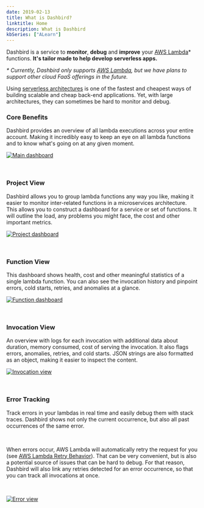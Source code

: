 ```yaml
---
date: 2019-02-13
title: What is Dashbird?
linktitle: Home
description: What is Dashbird
kbSeries: ["ALearn"]
---
```

Dashbird is a service to **monitor**, **debug** and **improve** your <a href="https://aws.amazon.com/lambda/">AWS Lambda</a>* functions. **It's tailor made to help develop serverless apps.**

_* Currently, Dashbird only supports <a href="https://aws.amazon.com/lambda/">AWS Lambda</a>, but we have plans to support other cloud FaaS offerings in the future._

Using <a href="https://aws.amazon.com/lambda/serverless-architectures-learn-more/">serverless architectures</a> is one of the fastest and cheapest ways of building scalable and cheap back-end applications. Yet, with large architectures, they can sometimes be hard to monitor and debug.

### Core Benefits

Dashbird provides an overview of all lambda executions across your entire account. Making it incredibly easy to keep an eye on all lambda functions and to know what's going on at any given moment.

<a href='/images/docs/overview-2019.02.13.png' target="_blank"><img alt='Main dashboard' src='/images/docs/overview-2019.02.13.png'></a>

<br>

### Project View

Dashbird allows you to group lambda functions any way you like, making it easier to monitor inter-related functions in a microservices architecture. This allows you to construct a dashboard for a service or set of functions. It will outline the load, any problems you might face, the cost and other important metrics.

<a href='/images/docs/project-view-2019.02.13.png' target="_blank"><img alt='Project dashboard' src='/images/docs/project-view-2019.02.13.png'></a>

<br>

### Function View

This dashboard shows health, cost and other meaningful statistics of a single lambda function. You can also see the invocation history and pinpoint errors, cold starts, retries, and anomalies at a glance.

<a href='/images/docs/functionview-2019.02.13.png' target="_blank"><img alt='Function dashboard' src='/images/docs/functionview-2019.02.13.png'></a>

<br>

### Invocation View

An overview with logs for each invocation with additional data about duration, memory consumed, cost of serving the invocation. It also flags errors, anomalies, retries, and cold starts. JSON strings are also formatted as an object, making it easier to inspect the content.

<a href='/images/docs/invocation-2019.02.13.png' target="_blank"><img alt='Invocation view' src='/images/docs/invocation-2019.02.13.png'></a>

<br>

### Error Tracking

Track errors in your lambdas in real time and easily debug them with stack traces. Dashbird shows not only the current occurrence, but also all past occurrences of the same error.

<br>

When errors occur, AWS Lambda will automatically retry the request for you (see <a href="https://docs.aws.amazon.com/lambda/latest/dg/retries-on-errors.html">AWS Lambda Retry Behavior</a>). That can be very convenient, but is also a potential source of issues that can be hard to debug. For that reason, Dashbird will also link any retries detected for an error occurrence, so that you can track all invocations at once.

<br> 

<a href='/images/docs/errorview-2019.02.13.png' target="_blank"><img alt='Error view' src='/images/docs/errorview-2019.02.13.png'></a>
